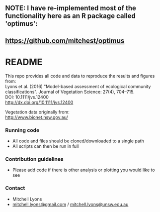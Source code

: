 ## NOTE: I have re-implemented most of the functionality here as an R package called 'optimus': ##
## https://github.com/mitchest/optimus ##
  
  
# README #

This repo provides all code and data to reproduce the results and figures from:  
Lyons et al. (2016) "Model-based assessment of ecological community classifications". Journal of Vegetation Science: 27(4), 704–715.  
DOI: 10.1111/jvs.12400  
http://dx.doi.org/10.1111/jvs.12400  

Vegetation data originally from:  
http://www.bionet.nsw.gov.au/  


### Running code ###

* All code and files should be cloned/downloaded to a single path
* All scripts can then be run in full

### Contribution guidelines ###

* Please add code if there is other analysis or plotting you would like to see

### Contact ###

* Mitchell Lyons
* mitchell.lyons@gmail.com / mitchell.lyons@unsw.edu.au
